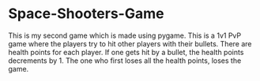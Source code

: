 # Space-Shooters-Game
 This is my second game which is made using pygame. This is a 1v1 PvP game where the players try to hit other players with their bullets. There are health points for each player. If one gets hit by a bullet, the health points decrements by 1. The one who first loses all the health points, loses the game.
